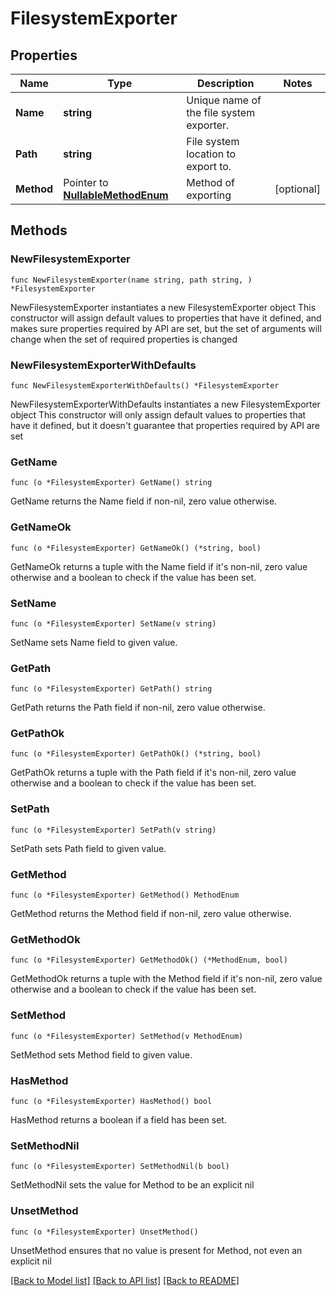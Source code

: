 # FilesystemExporter

## Properties

Name | Type | Description | Notes
------------ | ------------- | ------------- | -------------
**Name** | **string** | Unique name of the file system exporter. | 
**Path** | **string** | File system location to export to. | 
**Method** | Pointer to [**NullableMethodEnum**](MethodEnum.md) | Method of exporting | [optional] 

## Methods

### NewFilesystemExporter

`func NewFilesystemExporter(name string, path string, ) *FilesystemExporter`

NewFilesystemExporter instantiates a new FilesystemExporter object
This constructor will assign default values to properties that have it defined,
and makes sure properties required by API are set, but the set of arguments
will change when the set of required properties is changed

### NewFilesystemExporterWithDefaults

`func NewFilesystemExporterWithDefaults() *FilesystemExporter`

NewFilesystemExporterWithDefaults instantiates a new FilesystemExporter object
This constructor will only assign default values to properties that have it defined,
but it doesn't guarantee that properties required by API are set

### GetName

`func (o *FilesystemExporter) GetName() string`

GetName returns the Name field if non-nil, zero value otherwise.

### GetNameOk

`func (o *FilesystemExporter) GetNameOk() (*string, bool)`

GetNameOk returns a tuple with the Name field if it's non-nil, zero value otherwise
and a boolean to check if the value has been set.

### SetName

`func (o *FilesystemExporter) SetName(v string)`

SetName sets Name field to given value.


### GetPath

`func (o *FilesystemExporter) GetPath() string`

GetPath returns the Path field if non-nil, zero value otherwise.

### GetPathOk

`func (o *FilesystemExporter) GetPathOk() (*string, bool)`

GetPathOk returns a tuple with the Path field if it's non-nil, zero value otherwise
and a boolean to check if the value has been set.

### SetPath

`func (o *FilesystemExporter) SetPath(v string)`

SetPath sets Path field to given value.


### GetMethod

`func (o *FilesystemExporter) GetMethod() MethodEnum`

GetMethod returns the Method field if non-nil, zero value otherwise.

### GetMethodOk

`func (o *FilesystemExporter) GetMethodOk() (*MethodEnum, bool)`

GetMethodOk returns a tuple with the Method field if it's non-nil, zero value otherwise
and a boolean to check if the value has been set.

### SetMethod

`func (o *FilesystemExporter) SetMethod(v MethodEnum)`

SetMethod sets Method field to given value.

### HasMethod

`func (o *FilesystemExporter) HasMethod() bool`

HasMethod returns a boolean if a field has been set.

### SetMethodNil

`func (o *FilesystemExporter) SetMethodNil(b bool)`

 SetMethodNil sets the value for Method to be an explicit nil

### UnsetMethod
`func (o *FilesystemExporter) UnsetMethod()`

UnsetMethod ensures that no value is present for Method, not even an explicit nil

[[Back to Model list]](../README.md#documentation-for-models) [[Back to API list]](../README.md#documentation-for-api-endpoints) [[Back to README]](../README.md)


